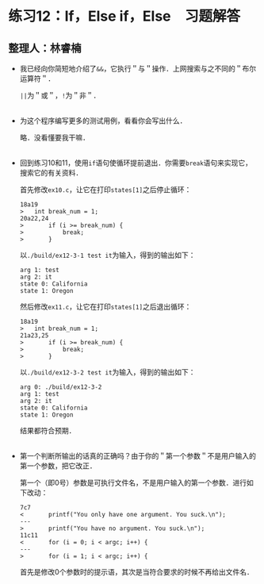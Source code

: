 # 练习12：If，Else if，Else　习题解答

## 整理人：林睿楠

* 我已经向你简短地介绍了`&&`，它执行＂与＂操作．上网搜索与之不同的＂布尔运算符＂．

	`||`为＂或＂，`!`为＂非＂．<br><br>

* 为这个程序编写更多的测试用例，看看你会写出什么．

	略．没看懂要我干嘛．<br><br>

* 回到练习10和11，使用`if`语句使循环提前退出．你需要`break`语句来实现它，搜索它的有关资料．

	首先修改`ex10.c`，让它在打印`states[1]`之后停止循环：

	```
	18a19
	> 	int break_num = 1;
	20a22,24
	> 		if (i >= break_num) {
	> 			break;
	> 		}
	```

	以`./build/ex12-3-1 test it`为输入，得到的输出如下：

	```
	arg 1: test
	arg 2: it
	state 0: California
	state 1: Oregon
	```

	然后修改`ex11.c`，让它在打印`states[1]`之后退出循环：

	```
	18a19
	> 	int break_num = 1;
	21a23,25
	> 		if (i >= break_num) {
	> 			break;
	> 		}
	```

	以`./build/ex12-3-2 test it`为输入，得到的输出如下：

	```
	arg 0: ./build/ex12-3-2
	arg 1: test
	arg 2: it
	state 0: California
	state 1: Oregon
	```

	结果都符合预期．<br><br>

* 第一个判断所输出的话真的正确吗？由于你的＂第一个参数＂不是用户输入的第一个参数，把它改正．

	第一个（即0号）参数是可执行文件名，不是用户输入的第一个参数．进行如下改动：

	```
	7c7
	< 		printf("You only have one argument. You suck.\n");
	---
	> 		printf("You have no argument. You suck.\n");
	11c11
	< 		for (i = 0; i < argc; i++) {
	---
	> 		for (i = 1; i < argc; i++) {
	```

	首先是修改0个参数时的提示语，其次是当符合要求的时候不再给出文件名．
